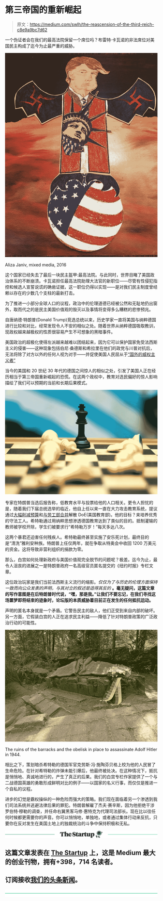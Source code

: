 # 第三帝国的重新崛起

> 原文：<https://medium.com/swlh/the-reascension-of-the-third-reich-c8e9a9bc7d62>

一个伪证者会在我们的最高法院保留一个席位吗？布雷特·卡瓦诺的非法席位对美国民主构成了迄今为止最严重的威胁。

![](img/0492bd7fc21b4ad95fa86d63799c0d20.png)

Aliza Janiv, mixed media, 2016

这个国家已经失去了最后一块民主盔甲:最高法院。与此同时，世界目睹了美国政治体系的不断崩溃。卡瓦诺担任最高法院助理大法官的新职位——尽管有性侵犯指控和候选人宣誓说谎的确凿证据，这一职位仍得以实现——是对我们民主制度曾经赖以存在的少数几个支柱的最新打击。

为了推进一小部分全球人口的议程，政治中的伦理道德已经被公然和无耻地扔出窗外，取而代之的是民主美国价值观的毁灭以及事情将变得多么糟糕的悲惨预兆。

自唐纳德·特朗普(Donald Trump)竞选总统以来，历史学家一直将美国与纳粹德国进行比较和对比，经常发现令人不安的相似之处。随着世界从纳粹德国吸取教训，现政权越来越极权的性质很容易产生不可想象的黑暗事件。

美国政治的超极化使得左派越来越难以团结起来，因为它可以保护国家免受法西斯主义的侵害——这种现象包括伯尼·桑德斯和希拉里在他们的政党与川普对抗后，无法将除了对方以外的任何人视为对手——并促使美国人民屈从于[“国外的威权主义者”](https://www.nybooks.com/articles/2018/10/25/suffocation-of-democracy/?fbclid=IwAR2W7FHWUaRlWf81u0nRfAbpA5vQuMihd_Cf_646H-StdrShGE23exeQA6k)

当今的美国和 20 世纪 30 年代的德国之间惊人的相似之处，引发了美国人正在经历相当于第三帝国重新崛起的恐慌。在这两个政权中，教育对选民偏好的惊人影响描绘了我们可以预期的当前和长期后果模式。

![](img/7c053dd473f2a7728fee3e394104fc7d.png)

专家在特朗普当选后报告称，低教育水平与投票给他的人口相关。更令人担忧的是，随着我们下届总统选举的临近，他自上任以来一直在大力攻击教育系统，提议通过[大幅削减预算](https://www.usnews.com/opinion/knowledge-bank/articles/2017-05-23/donald-trump-and-betsy-devos-budget-would-destroy-public-schools)和[与劳工部合并](https://www.wsws.org/en/articles/2018/07/04/prop-j04.html)解散 DoE(美国教育部)。他的目标？来培养优秀的守法工人。希特勒通过用纳粹思想渗透德国教育达到了类似的目的。抵制灌输的教师被学校开除，学生们被要求行“希特勒万岁！”每天多达八次。

这两个暴君还迫害任何残疾人。希特勒最终甚至实施了安乐死计划，最终目的是“清洗”雅利安种族。特朗普上任仅两年，就在争取从特奥会中收回 1200 万美元的资金。这将导致非营利组织的捐款为零。

那么，白宫如何处理新政府与美国价值观完全脱节的问题呢？极差。迄今为止，最令人沮丧的进展之一是特朗普政府一名高级官员匿名提交的《纽约时报》专栏文章。

这位政治玩家是我们当前法西斯主义流行的缩影。*仅仅为了与历史的伦理方面保持一致而向公众发表的声明，与其对立的叙述是适得其反的* **。毫无疑问，这篇文章的写作意图是在后特朗普时代说，“嘿，那是我。”让我们不要忘记，在我们寻找这场噩梦即将结束的迹象时，论坛版的本质威胁着目前正在发生的任何抵抗运动。**

声明的匿名本身就是一个矛盾。它警告民主的敌人，他们正受到来自内部的破坏。另一方面，它假装白宫的人正在追求民主利益——降低了针对特朗普政策的广泛政治行动的可能性。

![](img/3c05a677d0177c8b9170d988129b6832.png)

The ruins of the barracks and the obelisk in place to assassinate Adolf Hitler in 1944.

相比之下，策划暗杀希特勒的德国军官克劳斯·冯·施陶芬贝格上校为他的人民冒了生命危险。在针对希特勒的炸弹未能引爆后，他最终被处决。在这种情况下，抵抗是悄悄地、真诚地进行的，产生了真正的后果。我们的白宫专栏作家提供了一个与二战德国英雄的勇敢形成鲜明对比的例子——以国家的名义行事，而仅仅是推进一个自私的议程。

进步的幻觉是霸权操纵的一种危险而强大的策略。我们现在面临着另一个渗透到我们司法系统并逃避法律后果的罪犯。特朗普解雇了杰夫·赛辛斯，因为他拒绝干涉罗伯特·穆勒的调查，并任命右翼黑客马修·惠特克为代理司法部长。现在比以往任何时候都更需要你的声音。你可以悄悄地，单独地，或者通过集体行动来反抗，只要你在反对发生在美国土地上的独裁统治的斗争中保持积极和无私。

[![](img/308a8d84fb9b2fab43d66c117fcc4bb4.png)](https://medium.com/swlh)

## 这篇文章发表在 [The Startup](https://medium.com/swlh) 上，这是 Medium 最大的创业刊物，拥有+398，714 名读者。

## 订阅接收[我们的头条新闻](http://growthsupply.com/the-startup-newsletter/)。

[![](img/b0164736ea17a63403e660de5dedf91a.png)](https://medium.com/swlh)